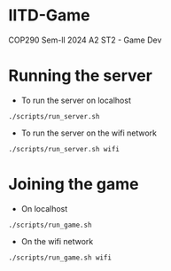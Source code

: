 # IITD-Game
COP290 Sem-ll 2024 A2 ST2 - Game Dev

# Running the server
- To run the server on localhost
```
./scripts/run_server.sh
```
- To run the server on the wifi network
```
./scripts/run_server.sh wifi
```

# Joining the game
- On localhost
```
./scripts/run_game.sh
```
- On the wifi network
```
./scripts/run_game.sh wifi
```